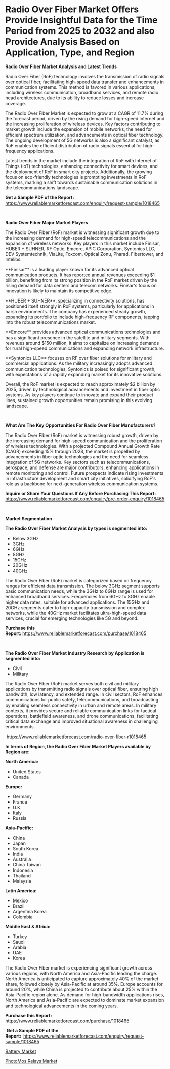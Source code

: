 <p><h1>Radio Over Fiber Market Offers Provide Insightful Data for the Time Period from 2025 to 2032 and also Provide Analysis Based on Application, Type, and Region</h1></p><p><strong>Radio Over Fiber Market Analysis and Latest Trends</strong></p>
<p><p>Radio Over Fiber (RoF) technology involves the transmission of radio signals over optical fiber, facilitating high-speed data transfer and enhancements in communication systems. This method is favored in various applications, including wireless communication, broadband services, and remote radio head architectures, due to its ability to reduce losses and increase coverage.</p><p>The Radio Over Fiber Market is expected to grow at a CAGR of 11.7% during the forecast period, driven by the rising demand for high-speed internet and the increasing proliferation of wireless devices. Key factors contributing to market growth include the expansion of mobile networks, the need for efficient spectrum utilization, and advancements in optical fiber technology. The ongoing development of 5G networks is also a significant catalyst, as RoF enables the efficient distribution of radio signals essential for high-frequency applications.</p><p>Latest trends in the market include the integration of RoF with Internet of Things (IoT) technologies, enhancing connectivity for smart devices, and the deployment of RoF in smart city projects. Additionally, the growing focus on eco-friendly technologies is prompting investments in RoF systems, marking a shift towards sustainable communication solutions in the telecommunications landscape.</p></p>
<p><strong>Get a Sample PDF of the Report:&nbsp;</strong> <a href="https://www.reliablemarketforecast.com/enquiry/request-sample/1018465?utm_campaign=1108&utm_medium=2&utm_source=Github&utm_content=ia&utm_term=12022025&utm_id=radio-over-fiber">https://www.reliablemarketforecast.com/enquiry/request-sample/1018465</a></p>
<p>&nbsp;</p>
<p><strong>Radio Over Fiber Major Market Players</strong></p>
<p><p>The Radio Over Fiber (RoF) market is witnessing significant growth due to the increasing demand for high-speed telecommunications and the expansion of wireless networks. Key players in this market include Finisar, HUBER + SUHNER, RF Optic, Emcore, APIC Corporation, Syntonics LLC, DEV Systemtechnik, ViaLite, Foxcom, Optical Zonu, Pharad, Fibertower, and Intelibs. </p><p>**Finisar** is a leading player known for its advanced optical communication products. It has reported annual revenues exceeding $1 billion, benefiting from its strong position in the RoF market driven by the rising demand for data centers and telecom networks. Finisar's focus on innovation is likely to maintain its competitive edge.</p><p>**HUBER + SUHNER**, specializing in connectivity solutions, has positioned itself strongly in RoF systems, particularly for applications in harsh environments. The company has experienced steady growth, expanding its portfolio to include high-frequency RF components, tapping into the robust telecommunications market.</p><p>**Emcore** provides advanced optical communications technologies and has a significant presence in the satellite and military segments. With revenues around $150 million, it aims to capitalize on increasing demands for rural high-speed communications and expanding network infrastructure.</p><p>**Syntonics LLC** focuses on RF over fiber solutions for military and commercial applications. As the military increasingly adopts advanced communication technologies, Syntonics is poised for significant growth, with expectations of a rapidly expanding market for its innovative solutions.</p><p>Overall, the RoF market is expected to reach approximately $2 billion by 2025, driven by technological advancements and investment in fiber optic systems. As key players continue to innovate and expand their product lines, sustained growth opportunities remain promising in this evolving landscape.</p></p>
<p>&nbsp;</p>
<p><strong>What Are The Key Opportunities For Radio Over Fiber Manufacturers?</strong></p>
<p><p>The Radio Over Fiber (RoF) market is witnessing robust growth, driven by the increasing demand for high-speed communication and the proliferation of wireless technologies. With a projected Compound Annual Growth Rate (CAGR) exceeding 15% through 2028, the market is propelled by advancements in fiber optic technologies and the need for seamless integration of 5G networks. Key sectors such as telecommunications, aerospace, and defense are major contributors, enhancing applications in remote monitoring and control. Future prospects indicate rising investments in infrastructure development and smart city initiatives, solidifying RoF's role as a backbone for next-generation wireless communication systems.</p></p>
<p><strong>Inquire or Share Your Questions If Any Before Purchasing This Report:</strong> <a href="https://www.reliablemarketforecast.com/enquiry/pre-order-enquiry/1018465?utm_campaign=1108&utm_medium=2&utm_source=Github&utm_content=ia&utm_term=12022025&utm_id=radio-over-fiber">https://www.reliablemarketforecast.com/enquiry/pre-order-enquiry/1018465</a></p>
<p>&nbsp;</p>
<p><strong>Market Segmentation</strong></p>
<p><strong>The Radio Over Fiber Market Analysis by types is segmented into:</strong></p>
<p><ul><li>Below 3GHz</li><li>3GHz</li><li>6GHz</li><li>8GHz</li><li>15GHz</li><li>20GHz</li><li>40GHz</li></ul></p>
<p><p>The Radio Over Fiber (RoF) market is categorized based on frequency ranges for efficient data transmission. The below 3GHz segment supports basic communication needs, while the 3GHz to 6GHz range is used for enhanced broadband services. Frequencies from 6GHz to 8GHz enable higher data rates, suitable for advanced applications. The 15GHz and 20GHz segments cater to high-capacity transmission and complex networks, while the 40GHz market facilitates ultra-high-speed data services, crucial for emerging technologies like 5G and beyond.</p></p>
<p><strong>Purchase this Report:&nbsp;</strong><a href="https://www.reliablemarketforecast.com/purchase/1018465?utm_campaign=1108&utm_medium=2&utm_source=Github&utm_content=ia&utm_term=12022025&utm_id=radio-over-fiber">https://www.reliablemarketforecast.com/purchase/1018465</a></p>
<p>&nbsp;</p>
<p><strong>The Radio Over Fiber Market Industry Research by Application is segmented into:</strong></p>
<p><ul><li>Civil</li><li>Military</li></ul></p>
<p><p>The Radio Over Fiber (RoF) market serves both civil and military applications by transmitting radio signals over optical fiber, ensuring high bandwidth, low latency, and extended range. In civil sectors, RoF enhances communications for public safety, telecommunications, and broadcasting by enabling seamless connectivity in urban and remote areas. In military contexts, it provides secure and reliable communication links for tactical operations, battlefield awareness, and drone communications, facilitating critical data exchange and improved situational awareness in challenging environments.</p></p>
<p><a href="https://www.reliablemarketforecast.com/radio-over-fiber-r1018465?utm_campaign=1108&utm_medium=2&utm_source=Github&utm_content=ia&utm_term=12022025&utm_id=radio-over-fiber">&nbsp;https://www.reliablemarketforecast.com/radio-over-fiber-r1018465</a></p>
<p><strong>In terms of Region, the Radio Over Fiber Market Players available by Region are:</strong></p>
<p>
    <p> <strong> North America: </strong>
        <ul>
            <li>United States</li>
            <li>Canada</li>
        </ul>
        </p> 
    <p> <strong> Europe: </strong>
        <ul>
            <li>Germany</li>
            <li>France</li>
            <li>U.K.</li>
            <li>Italy</li>
            <li>Russia</li>
        </ul>
        </p> 
    <p> <strong> Asia-Pacific: </strong>
        <ul>
            <li>China</li>
            <li>Japan</li>
            <li>South Korea</li>
            <li>India</li>
            <li>Australia</li>
            <li>China Taiwan</li>
            <li>Indonesia</li>
            <li>Thailand</li>
            <li>Malaysia</li>
        </ul>
        </p> 
    <p> <strong> Latin America: </strong>
        <ul>
            <li>Mexico</li>
            <li>Brazil</li>
            <li>Argentina Korea</li>
            <li>Colombia</li>
        </ul>
        </p> 
    <p> <strong> Middle East & Africa: </strong>
        <ul>
            <li>Turkey</li>
            <li>Saudi</li>
            <li>Arabia</li>
            <li>UAE</li>
            <li>Korea</li>
        </ul>
    </p>
    </p>
<p><p>The Radio Over Fiber market is experiencing significant growth across various regions, with North America and Asia-Pacific leading the charge. North America is anticipated to capture approximately 40% of the market share, followed closely by Asia-Pacific at around 35%. Europe accounts for around 20%, while China is projected to contribute about 25% within the Asia-Pacific region alone. As demand for high-bandwidth applications rises, North America and Asia-Pacific are expected to dominate market expansion and technological advancements in the coming years.</p></p>
<p><strong>Purchase this Report: </strong><a href="https://www.reliablemarketforecast.com/purchase/1018465?utm_campaign=1108&utm_medium=2&utm_source=Github&utm_content=ia&utm_term=12022025&utm_id=radio-over-fiber">https://www.reliablemarketforecast.com/purchase/1018465</a></p>
<p>&nbsp;<strong>Get a Sample PDF of the Report:&nbsp;&nbsp;</strong><a href="https://www.reliablemarketforecast.com/enquiry/request-sample/1018465?utm_campaign=1108&utm_medium=2&utm_source=Github&utm_content=ia&utm_term=12022025&utm_id=radio-over-fiber">https://www.reliablemarketforecast.com/enquiry/request-sample/1018465</a></p>
<p><strong></strong></p>
<p><p><a href="https://github.com/CliffMedina6/Market-Research-Report-List-7/blob/main/battery-market.md?utm_campaign=1108&utm_medium=2&utm_source=Github&utm_content=ia&utm_term=12022025&utm_id=radio-over-fiber">Battery Market</a></p><p><a href="https://github.com/cachuhashieb/Market-Research-Report-List-1/blob/main/photomos-relays-market.md?utm_campaign=1108&utm_medium=2&utm_source=Github&utm_content=ia&utm_term=12022025&utm_id=radio-over-fiber">PhotoMos Relays Market</a></p></p>